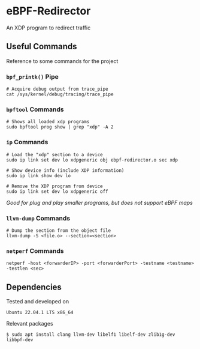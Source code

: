 # eBPF-Redirector
An XDP program to redirect traffic

## Useful Commands
Reference to some commands for the project

### `bpf_printk()` Pipe
```
# Acquire debug output from trace_pipe
cat /sys/kernel/debug/tracing/trace_pipe
```

### `bpftool` Commands
```
# Shows all loaded xdp programs
sudo bpftool prog show | grep "xdp" -A 2
```

### `ip` Commands

```
# Load the "xdp" section to a device
sudo ip link set dev lo xdpgeneric obj ebpf-redirector.o sec xdp

# Show device info (include XDP information)
sudo ip link show dev lo

# Remove the XDP program from device
sudo ip link set dev lo xdpgeneric off 
```
*Good for plug and play smaller programs, but does not support eBPF maps*

### `llvm-dump` Commands
```
# Dump the section from the object file
llvm-dump -S <file.o> --section=<section>
```

### `netperf` Commands
```
netperf -host <forwarderIP> -port <forwarderPort> -testname <testname> -testlen <sec> 
```

## Dependencies
Tested and developed on
```
Ubuntu 22.04.1 LTS x86_64
```
Relevant packages
```
$ sudo apt install clang llvm-dev libelf1 libelf-dev zlib1g-dev libbpf-dev
```
